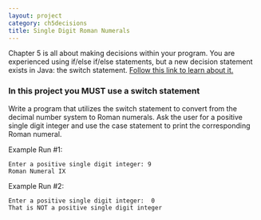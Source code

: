 ```yaml
---
layout: project
category: ch5decisions
title: Single Digit Roman Numerals
---
```


Chapter 5 is all about making decisions within your program. You are experienced using if/else if/else statements, but a new decision statement exists in Java: the switch statement. [Follow this link to learn about it.](https://docs.oracle.com/javase/tutorial/java/nutsandbolts/switch.html)

### In this project you MUST use a switch statement

Write a program that utilizes the switch statement to convert from the decimal number system to Roman numerals. Ask the user for a positive single digit integer and use the case statement to print the corresponding Roman numeral.

Example Run #1:
```
Enter a positive single digit integer: 9
Roman Numeral IX
```
Example Run #2:
```
Enter a positive single digit integer:  0
That is NOT a positive single digit integer
```
